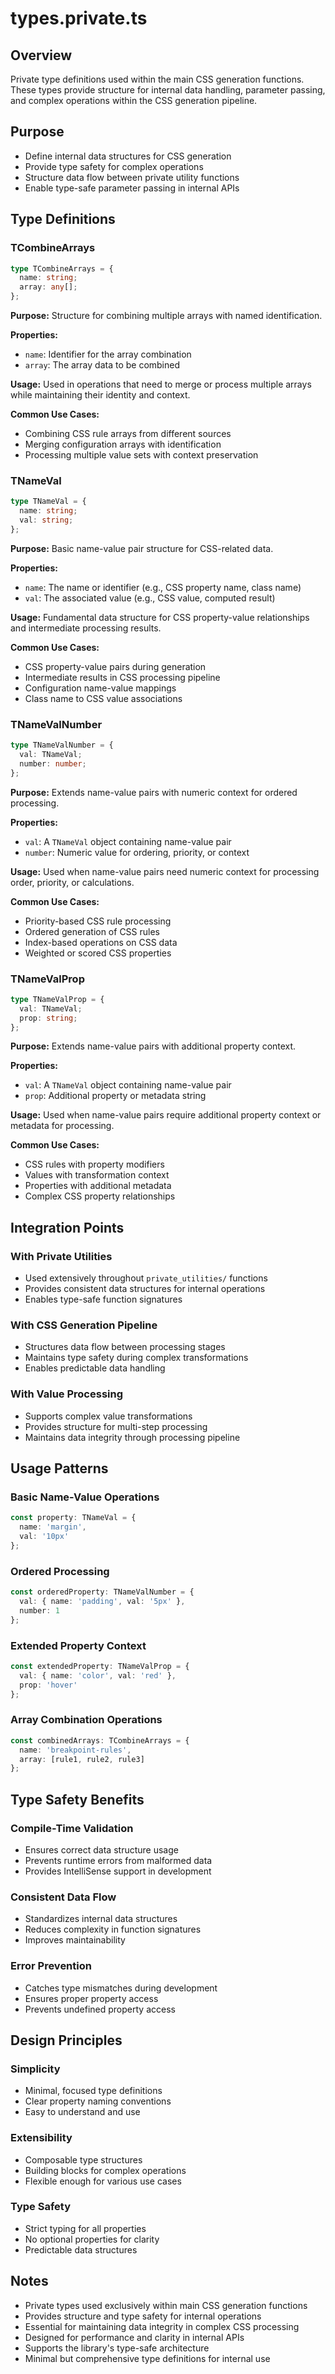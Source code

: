 # types.private.ts

## Overview

Private type definitions used within the main CSS generation functions. These types provide structure for internal data handling, parameter passing, and complex operations within the CSS generation pipeline.

## Purpose

- Define internal data structures for CSS generation
- Provide type safety for complex operations
- Structure data flow between private utility functions
- Enable type-safe parameter passing in internal APIs

## Type Definitions

### TCombineArrays

```typescript
type TCombineArrays = {
  name: string;
  array: any[];
};
```

**Purpose:** Structure for combining multiple arrays with named identification.

**Properties:**
- `name`: Identifier for the array combination
- `array`: The array data to be combined

**Usage:** Used in operations that need to merge or process multiple arrays while maintaining their identity and context.

**Common Use Cases:**
- Combining CSS rule arrays from different sources
- Merging configuration arrays with identification
- Processing multiple value sets with context preservation

### TNameVal

```typescript
type TNameVal = {
  name: string;
  val: string;
};
```

**Purpose:** Basic name-value pair structure for CSS-related data.

**Properties:**
- `name`: The name or identifier (e.g., CSS property name, class name)
- `val`: The associated value (e.g., CSS value, computed result)

**Usage:** Fundamental data structure for CSS property-value relationships and intermediate processing results.

**Common Use Cases:**
- CSS property-value pairs during generation
- Intermediate results in CSS processing pipeline
- Configuration name-value mappings
- Class name to CSS value associations

### TNameValNumber

```typescript
type TNameValNumber = {
  val: TNameVal;
  number: number;
};
```

**Purpose:** Extends name-value pairs with numeric context for ordered processing.

**Properties:**
- `val`: A `TNameVal` object containing name-value pair
- `number`: Numeric value for ordering, priority, or context

**Usage:** Used when name-value pairs need numeric context for processing order, priority, or calculations.

**Common Use Cases:**
- Priority-based CSS rule processing
- Ordered generation of CSS rules
- Index-based operations on CSS data
- Weighted or scored CSS properties

### TNameValProp

```typescript
type TNameValProp = {
  val: TNameVal;
  prop: string;
};
```

**Purpose:** Extends name-value pairs with additional property context.

**Properties:**
- `val`: A `TNameVal` object containing name-value pair
- `prop`: Additional property or metadata string

**Usage:** Used when name-value pairs require additional property context or metadata for processing.

**Common Use Cases:**
- CSS rules with property modifiers
- Values with transformation context
- Properties with additional metadata
- Complex CSS property relationships

## Integration Points

### With Private Utilities
- Used extensively throughout `private_utilities/` functions
- Provides consistent data structures for internal operations
- Enables type-safe function signatures

### With CSS Generation Pipeline
- Structures data flow between processing stages
- Maintains type safety during complex transformations
- Enables predictable data handling

### With Value Processing
- Supports complex value transformations
- Provides structure for multi-step processing
- Maintains data integrity through processing pipeline

## Usage Patterns

### Basic Name-Value Operations
```typescript
const property: TNameVal = {
  name: 'margin',
  val: '10px'
};
```

### Ordered Processing
```typescript
const orderedProperty: TNameValNumber = {
  val: { name: 'padding', val: '5px' },
  number: 1
};
```

### Extended Property Context
```typescript
const extendedProperty: TNameValProp = {
  val: { name: 'color', val: 'red' },
  prop: 'hover'
};
```

### Array Combination Operations
```typescript
const combinedArrays: TCombineArrays = {
  name: 'breakpoint-rules',
  array: [rule1, rule2, rule3]
};
```

## Type Safety Benefits

### Compile-Time Validation
- Ensures correct data structure usage
- Prevents runtime errors from malformed data
- Provides IntelliSense support in development

### Consistent Data Flow
- Standardizes internal data structures
- Reduces complexity in function signatures
- Improves maintainability

### Error Prevention
- Catches type mismatches during development
- Ensures proper property access
- Prevents undefined property access

## Design Principles

### Simplicity
- Minimal, focused type definitions
- Clear property naming conventions
- Easy to understand and use

### Extensibility
- Composable type structures
- Building blocks for complex operations
- Flexible enough for various use cases

### Type Safety
- Strict typing for all properties
- No optional properties for clarity
- Predictable data structures

## Notes

- Private types used exclusively within main CSS generation functions
- Provides structure and type safety for internal operations
- Essential for maintaining data integrity in complex CSS processing
- Designed for performance and clarity in internal APIs
- Supports the library's type-safe architecture
- Minimal but comprehensive type definitions for internal use
